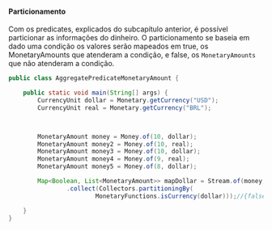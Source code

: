 #### Particionamento


Com os predicates, explicados do subcapítulo anterior, é possível particionar as informações do dinheiro. O particionamento se baseia em dado uma condição os valores serão mapeados em true, os MonetaryAmounts que atenderam a condição, e false, os `MonetaryAmounts` que não atenderam a condição.


```java
public class AggregatePredicateMonetaryAmount {

    public static void main(String[] args) {
        CurrencyUnit dollar = Monetary.getCurrency("USD");
        CurrencyUnit real = Monetary.getCurrency("BRL");



        MonetaryAmount money = Money.of(10, dollar);
        MonetaryAmount money2 = Money.of(10, real);
        MonetaryAmount money3 = Money.of(10, dollar);
        MonetaryAmount money4 = Money.of(9, real);
        MonetaryAmount money5 = Money.of(8, dollar);

        Map<Boolean, List<MonetaryAmount>> mapDollar = Stream.of(money, money2, money3, money4, money5)
                .collect(Collectors.partitioningBy(
                        MonetaryFunctions.isCurrency(dollar)));//{false=[BRL 10, BRL 9], true=[USD 10, USD 10, USD 8]}

    }
}
```